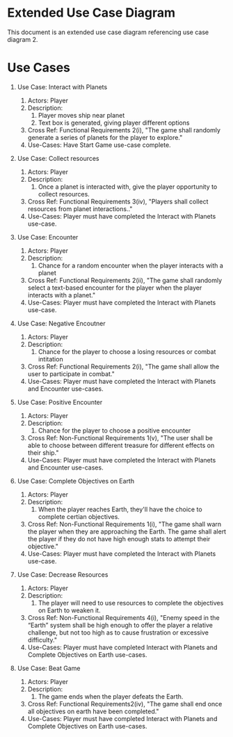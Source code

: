 # Extended Use Case Diagram

This document is an extended use case diagram referencing use case diagram 2.

# Use Cases 

1. Use Case: Interact with Planets
	1. Actors: Player
	2. Description:
		1. Player moves ship near planet
		2. Text box is generated, giving player different options
	3. Cross Ref: Functional Requirements 2(i), "The game shall randomly generate a series of planets for the player to explore."
	4. Use-Cases: Have Start Game use-case complete.

2. Use Case: Collect resources
	1. Actors: Player
	2. Description:
		1. Once a planet is interacted with, give the player opportunity to collect resources. 
	3. Cross Ref: Functional Requirements 3(iv), "Players shall collect resources from planet interactions.." 
	4. Use-Cases: Player must have completed the Interact with Planets use-case. 

3. Use Case: Encounter
	1. Actors: Player
	2. Description:
		1. Chance for a random encounter when the player interacts with a planet
	3. Cross Ref: Functional Requirements 2(ii), "The game shall randomly select a text-based encounter for the player when the player interacts with a planet."
	4. Use-Cases: Player must have completed the Interact with Planets use-case.

4. Use Case: Negative Encoutner
	1. Actors: Player
	2. Description:
		1. Chance for the player to choose a losing resources or combat intitation
	3. Cross Ref: Functional Requirements 2(i), "The game shall allow the user to participate in combat."
	4. Use-Cases: Player must have completed the Interact with Planets and Encounter use-cases.

5. Use Case: Positive Encounter
	1. Actors: Player
	2. Description:
		1. Chance for the player to choose a positive encounter
	3. Cross Ref: Non-Functional Requirements 1(v), "The user shall be able to choose between different treasure for different effects on their ship."
	4. Use-Cases: Player must have completed the Interact with Planets and Encounter use-cases. 

6. Use Case: Complete Objectives on Earth 
	1. Actors: Player
	2. Description:
		1. When the player reaches Earth, they'll have the choice to complete certian objectives.
	3. Cross Ref: Non-Functional Requirements 1(i), "The game shall warn the player when they are approaching the Earth. The game shall alert the player if they do not have high enough stats to attempt their objective."
	4. Use-Cases: Player must have completed the Interact with Planets use-case. 

7. Use Case: Decrease Resources
	1. Actors: Player
	2. Description:
		1. The player will need to use resources to complete the objectives on Earth to weaken it. 
	3. Cross Ref: Non-Functional Requirements 4(i), "Enemy speed in the “Earth” system shall be high enough to offer the player a relative challenge, but not too high as to cause frustration or excessive difficulty."
	4. Use-Cases: Player must have completed Interact with Planets and Complete Objectives on Earth use-cases. 

8. Use Case: Beat Game
	1. Actors: Player
	2. Description:
		1. The game ends when the player defeats the Earth. 
	3. Cross Ref: Functional Requirements2(iv), "The game shall end once all objectives on earth have been completed."
	4. Use-Cases: Player must have completed Interact with Planets and Complete Objectives on Earth use-cases. 
